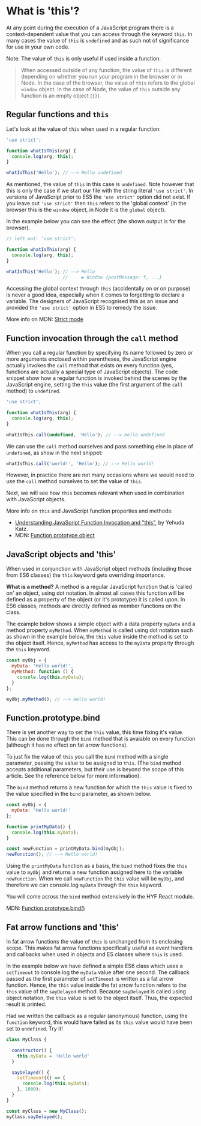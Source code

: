 # What is 'this'?

At any point during the execution of a JavaScript program there is a context-dependent value that you can access through the keyword `this`. In many cases the value of `this` is `undefined` and as such not of significance for use in your own code.

Note: The value of `this` is only useful if used inside a function.

> When accessed outside of any function, the value of `this` is different depending on whether you run your program in the browser or in Node. In the case of the browser, the value of `this` refers to the global `window` object. In the case of Node, the value of `this` outside any function is an empty object (`{}`).

## Regular functions and `this`

Let's look at the value of `this` when used in a regular function:

```js
'use strict';

function whatIsThis(arg) {
  console.log(arg, this);
}

whatIsThis('Hello'); // --> Hello undefined
```

As mentioned, the value of `this` in this case is `undefined`. Note however that this is only the case if we start our file with the string literal `'use strict'`. In versions of JavaScript prior to ES5 the `'use strict'` option did not exist. If you leave out `'use strict'` then `this` refers to the 'global context' (in the browser this is the `window` object, in Node it is the `global` object).

In the example below you can see the effect (the shown output is for the browser).

```js
// left out: 'use strict';

function whatIsThis(arg) {
  console.log(arg, this);
}

whatIsThis('Hello'); // --> Hello 
                     //     ▶︎ Window {postMessage: f, ...}
```

Accessing the global context through `this` (accidentally on or on purpose) is never a good idea, especially when it comes to forgetting to declare a variable. The designers of JavaScript recognised this as an issue and provided the `'use strict'` option in ES5 to remedy the issue.

More info on MDN: [Strict mode](https://developer.mozilla.org/en-US/docs/Web/JavaScript/Reference/Strict_mode)

## Function invocation through the `call` method

When you call a regular function by specifying its name followed by zero or more arguments enclosed within parentheses, the JavaScript engine actually invokes the `call` method that exists on every function (yes, functions are actually a special type of JavaScript objects). The code snippet show how a regular function is invoked behind the scenes by the JavaScript engine, setting the `this` value (the first argument of the `call` method) to `undefined`.

```js
'use strict';

function whatIsThis(arg) {
  console.log(arg, this);
}

whatIsThis.call(undefined, 'Hello'); // --> Hello undefined
```

We can use the `call` method ourselves and pass something else in place of `undefined`, as show in the next snippet:

```js
whatIsThis.call('world!', 'Hello'); // --> Hello world!
```

However, in practice there are not many occasions where we would need to use the `call` method ourselves to set the value of `this`.

Next, we will see how `this` becomes relevant when used in combination with JavaScript objects.

More info on `this` and JavaScript function properties and methods:

- [Understanding JavaScript Function Invocation and "this"](http://yehudakatz.com/2011/08/11/understanding-javascript-function-invocation-and-this/), by Yehuda Katz.
- MDN: [Function prototype object](https://developer.mozilla.org/en-US/docs/Web/JavaScript/Reference/Global_Objects/Function#Function_prototype_object)

## JavaScript objects and 'this'

When used in conjunction with JavaScript object methods (including those from ES6 classes) the `this` keyword gets overriding importance.

**What is a method?** A method is a regular JavaScript function that is 'called on' an object, using dot notation. In almost all cases this function will be defined as a property of the object (or it's prototype) it is called upon. In ES6 classes, methods are directly defined as member functions on the class.

The example below shows a simple object with a data property `myData` and a method property `myMethod`. When `myMethod` is called using dot notation such as shown in the example below, the `this` value inside the method is set to the object itself. Hence, `myMethod` has access to the `myData` property through the `this` keyword.

```js
const myObj = {
  myData: 'Hello world!',
  myMethod: function () {
    console.log(this.myData);
  }
};

myObj.myMethod(); // --> Hello world!
```

## Function.prototype.bind

There is yet another way to set the `this` value, this time fixing it's value. This can be done through the `bind` method that is avaiable on every function (although it has no effect on fat arrow functions).

To just fix the value of `this` you call the `bind` method with a single parameter, passing the value to be assigned to `this`. (The `bind` method accepts additional parameters, but their use is beyond the scope of this article. See the reference below for more information).

The `bind` method returns a new function for which the `this` value is fixed to the value specified in the `bind` parameter, as shown below.

```js
const myObj = {
  myData: 'Hello world!'
};

function printMyData() {
  console.log(this.myData);
}

const newFunction = printMyData.bind(myObj);
newFunction(); // --> Hello world!
```

Using the `printMyData` function as a basis, the `bind` method fixes the `this` value to `myObj` and returns a new function assigned here to the variable `newFunction`. When we call `newFunction` the `this` value will be `myObj`, and therefore we can console.log `myData` through the `this` keyword.

You will come across the `bind` method extensively in the HYF React module.

MDN: [Function.prototype.bind()](https://developer.mozilla.org/en-US/docs/Web/JavaScript/Reference/Global_objects/Function/bind)

## Fat arrow functions and 'this'

In fat arrow functions the value of `this` is unchanged from its enclosing scope. This makes fat arrow functions specifically useful as event handlers and callbacks when used in objects and ES classes where `this` is used.

In the example below we have defined a simple ES6 class which uses a `setTimeout` to console.log the `myData` value after one second. The callback passed as the first parameter of `setTimeout` is written as a fat arrow function. Hence, the `this` value inside the fat arrow function refers to the `this` value of the `sayDelayed` method. Because `sayDelayed` is called using object notation, the `this` value is set to the object itself. Thus, the expected result is printed.

Had we written the callback as a regular (anonymous) function, using the `function` keyword, this would have failed as its `this` value would have been set to `undefined`. Try it!

```js
class MyClass {

  constructor() {
    this.myData = 'Hello world'
  }

  sayDelayed() {
    setTimeout(() => {
      console.log(this.myData);
    }, 1000);
  }
}

const myClass = new MyClass();
myClass.sayDelayed();
```